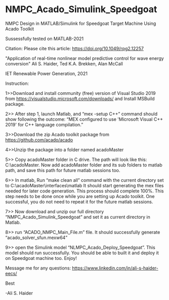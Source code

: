 # NMPC_Acado_Simulink_Speedgoat
NMPC Design in MATLAB/Simulink for Speedgoat Target Machine Using Acado Toolkit 

Sussessfully tested on MATLAB-2021

Citation: Please cite this article:  https://doi.org/10.1049/rpg2.12257

"Application of real-time nonlinear model predictive control for wave energy conversion"
Ali S. Haider, Ted K.A. Brekken, Alan McCall

IET Renewable Power Generation, 2021



Instruction:

1>>Download and install community (free) version of Visual Studio 2019 from https://visualstudio.microsoft.com/downloads/ and Install MSBuild package.

2>> After step 1, launch Matlab, and  “mex -setup C++” command should show following the outcome:
“MEX configured to use 'Microsoft Visual C++ 2019' for C++ language compilation.”

3>>Download the zip Acado toolkit package from https://github.com/acado/acado

4>>Unzip the package into a folder named acadoMaster

5>> Copy acadoMaster folder in C drive. The path will look like this: C:\acadoMaster.
Now add acadoMaster folder and its sub folders to matlab path, and save this path for future matlab sessions too.

6>> In matlab, Run “make clean all” command with the current directory set to C:\acadoMaster\interfaces\matlab
It should start generating the mex files needed for later code generation. This process should complete 100%. This step needs to be done once while you are setting up Acado toolkit. One successful, you do not need to repeat it for the future matlab sessions.

7>> Now download and unzip our full directory “NMPC_Acado_Simulink_Speedgoat” and set it as current directory in Matlab.

8>> run “ACADO_NMPC_Main_File.m” file. It should successfully generate “acado_solver_sfun.mexw64”

9>> open the Simulink model “NLMPC_Acado_Deploy_Speedgoat”. This model should run successfully. You should be able to built it and deploy it on Speedgoat machine too. 
Enjoy!

Message me for any questions:
https://www.linkedin.com/in/ali-s-haider-eecs/

Best

-Ali S. Haider

